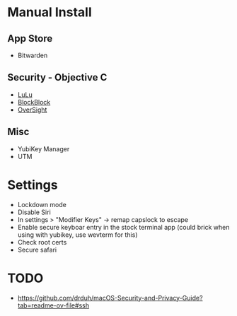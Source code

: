 # Manual Install
## App Store
- Bitwarden
## Security - Objective C
- [LuLu](https://objective-see.org/products/lulu.html)
- [BlockBlock](https://objective-see.org/products/blockblock.html)
- [OverSight](https://objective-see.org/products/oversight.html)
## Misc
- YubiKey Manager
- UTM

# Settings
- Lockdown mode
- Disable Siri
- In settings > "Modifier Keys" -> remap capslock to escape
- Enable secure keyboar entry in the stock terminal app (could brick when using with yubikey, use wevterm for this)
- Check root certs
- Secure safari

# TODO
- https://github.com/drduh/macOS-Security-and-Privacy-Guide?tab=readme-ov-file#ssh